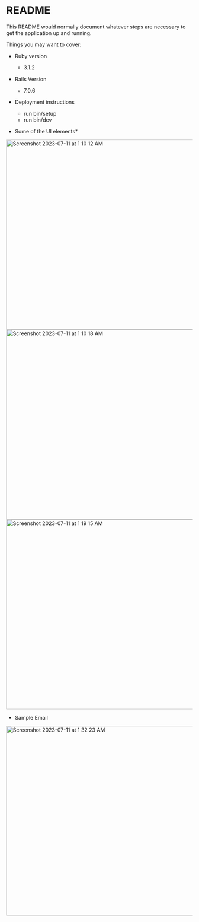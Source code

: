 # README

This README would normally document whatever steps are necessary to get the
application up and running.

Things you may want to cover:

* Ruby version
  - 3.1.2
* Rails Version
  - 7.0.6

* Deployment instructions
  - run bin/setup
  - run bin/dev
 


* Some of the UI elements*
<img width="512" alt="Screenshot 2023-07-11 at 1 10 12 AM" src="https://github.com/rohangrg/React-login/assets/32350364/398f6cdd-dbfe-4e65-a367-3e470eabdbaf">

<img width="512" alt="Screenshot 2023-07-11 at 1 10 18 AM" src="https://github.com/rohangrg/React-login/assets/32350364/4b5bf64a-6140-4c38-8be2-b6d3c1b7ecc2">

<img width="512" alt="Screenshot 2023-07-11 at 1 19 15 AM" src="https://github.com/rohangrg/React-login/assets/32350364/e6d1ff3d-7960-4709-a0e2-f99aff0f9b8f">

* Sample Email
<img width="512" alt="Screenshot 2023-07-11 at 1 32 23 AM" src="https://github.com/rohangrg/React-login/assets/32350364/a24d3fe6-742a-436d-aca8-5602b7c81b86">
